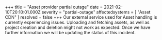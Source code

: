 +++
title = "Asset provider partial outage"
date = 2021-02-10T20:10:01.000Z
severity = "partial-outage"
affectedsystems = [
  "Asset CDN"
]
resolved = false
+++
Our external service used for Asset handling is currently experiencing issues. Uploading and fetching assets, as well as project creation and deletion might not work as expected. Once we have further information we will be updating the status of this incident.